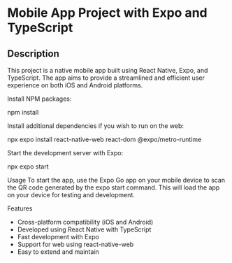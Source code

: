 # Mobile App Project with Expo and TypeScript

## Description

This project is a native mobile app built using React Native, Expo, and TypeScript. The app aims to provide a streamlined and efficient user experience on both iOS and Android platforms.

Install NPM packages:

npm install

Install additional dependencies if you wish to run on the web:

npx expo install react-native-web react-dom @expo/metro-runtime

Start the development server with Expo:

npx expo start



Usage
To start the app, use the Expo Go app on your mobile device to scan the QR code generated by the expo start command. This will load the app on your device for testing and development.


Features
- Cross-platform compatibility (iOS and Android)
- Developed using React Native with TypeScript
- Fast development with Expo
- Support for web using react-native-web
- Easy to extend and maintain
